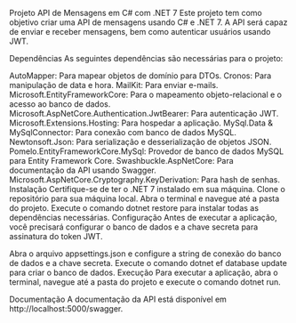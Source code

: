 
Projeto API de Mensagens em C# com .NET 7
Este projeto tem como objetivo criar uma API de mensagens usando C# e .NET 7. A API será capaz de enviar e receber mensagens, bem como autenticar usuários usando JWT.

Dependências
As seguintes dependências são necessárias para o projeto:

AutoMapper: Para mapear objetos de domínio para DTOs.
Cronos: Para manipulação de data e hora.
MailKit: Para enviar e-mails.
Microsoft.EntityFrameworkCore: Para o mapeamento objeto-relacional e o acesso ao banco de dados.
Microsoft.AspNetCore.Authentication.JwtBearer: Para autenticação JWT.
Microsoft.Extensions.Hosting: Para hospedar a aplicação.
MySql.Data & MySqlConnector: Para conexão com banco de dados MySQL.
Newtonsoft.Json: Para serialização e desserialização de objetos JSON.
Pomelo.EntityFrameworkCore.MySql: Provedor de banco de dados MySQL para Entity Framework Core.
Swashbuckle.AspNetCore: Para documentação da API usando Swagger.
Microsoft.AspNetCore.Cryptography.KeyDerivation: Para hash de senhas.
Instalação
Certifique-se de ter o .NET 7 instalado em sua máquina.
Clone o repositório para sua máquina local.
Abra o terminal e navegue até a pasta do projeto.
Execute o comando dotnet restore para instalar todas as dependências necessárias.
Configuração
Antes de executar a aplicação, você precisará configurar o banco de dados e a chave secreta para assinatura do token JWT.

Abra o arquivo appsettings.json e configure a string de conexão do banco de dados e a chave secreta.
Execute o comando dotnet ef database update para criar o banco de dados.
Execução
Para executar a aplicação, abra o terminal, navegue até a pasta do projeto e execute o comando dotnet run.

Documentação
A documentação da API está disponível em http://localhost:5000/swagger.